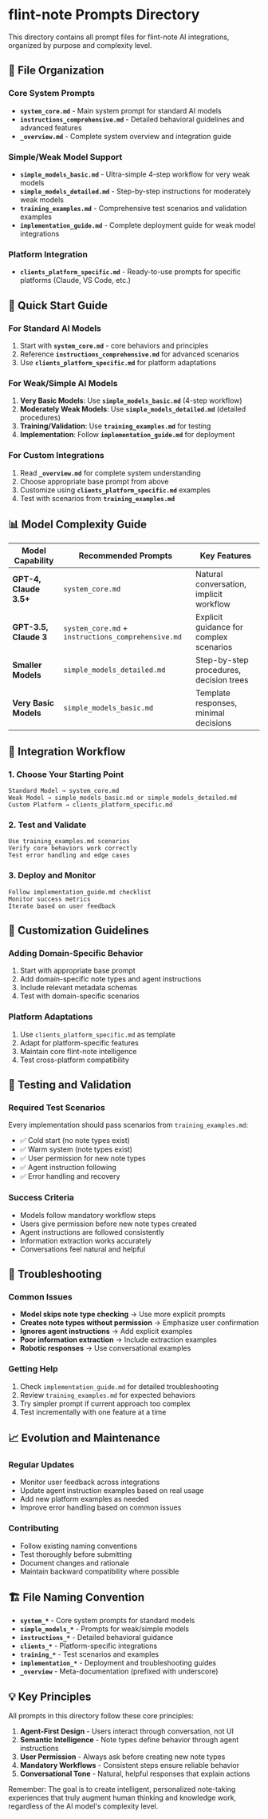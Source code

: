 # flint-note Prompts Directory

This directory contains all prompt files for flint-note AI integrations, organized by purpose and complexity level.

## 📁 File Organization

### Core System Prompts
- **`system_core.md`** - Main system prompt for standard AI models
- **`instructions_comprehensive.md`** - Detailed behavioral guidelines and advanced features
- **`_overview.md`** - Complete system overview and integration guide

### Simple/Weak Model Support
- **`simple_models_basic.md`** - Ultra-simple 4-step workflow for very weak models
- **`simple_models_detailed.md`** - Step-by-step instructions for moderately weak models
- **`training_examples.md`** - Comprehensive test scenarios and validation examples
- **`implementation_guide.md`** - Complete deployment guide for weak model integrations

### Platform Integration
- **`clients_platform_specific.md`** - Ready-to-use prompts for specific platforms (Claude, VS Code, etc.)

## 🎯 Quick Start Guide

### For Standard AI Models
1. Start with **`system_core.md`** - core behaviors and principles
2. Reference **`instructions_comprehensive.md`** for advanced scenarios
3. Use **`clients_platform_specific.md`** for platform adaptations

### For Weak/Simple AI Models
1. **Very Basic Models**: Use **`simple_models_basic.md`** (4-step workflow)
2. **Moderately Weak Models**: Use **`simple_models_detailed.md`** (detailed procedures)
3. **Training/Validation**: Use **`training_examples.md`** for testing
4. **Implementation**: Follow **`implementation_guide.md`** for deployment

### For Custom Integrations
1. Read **`_overview.md`** for complete system understanding
2. Choose appropriate base prompt from above
3. Customize using **`clients_platform_specific.md`** examples
4. Test with scenarios from **`training_examples.md`**

## 📊 Model Complexity Guide

| Model Capability | Recommended Prompts | Key Features |
|-----------------|-------------------|--------------|
| **GPT-4, Claude 3.5+** | `system_core.md` | Natural conversation, implicit workflow |
| **GPT-3.5, Claude 3** | `system_core.md` + `instructions_comprehensive.md` | Explicit guidance for complex scenarios |
| **Smaller Models** | `simple_models_detailed.md` | Step-by-step procedures, decision trees |
| **Very Basic Models** | `simple_models_basic.md` | Template responses, minimal decisions |

## 🔄 Integration Workflow

### 1. Choose Your Starting Point
```
Standard Model → system_core.md
Weak Model → simple_models_basic.md or simple_models_detailed.md
Custom Platform → clients_platform_specific.md
```

### 2. Test and Validate
```
Use training_examples.md scenarios
Verify core behaviors work correctly
Test error handling and edge cases
```

### 3. Deploy and Monitor
```
Follow implementation_guide.md checklist
Monitor success metrics
Iterate based on user feedback
```

## 🎨 Customization Guidelines

### Adding Domain-Specific Behavior
1. Start with appropriate base prompt
2. Add domain-specific note types and agent instructions
3. Include relevant metadata schemas
4. Test with domain-specific scenarios

### Platform Adaptations  
1. Use `clients_platform_specific.md` as template
2. Adapt for platform-specific features
3. Maintain core flint-note intelligence
4. Test cross-platform compatibility

## 🧪 Testing and Validation

### Required Test Scenarios
Every implementation should pass scenarios from `training_examples.md`:
- ✅ Cold start (no note types exist)
- ✅ Warm system (note types exist)  
- ✅ User permission for new note types
- ✅ Agent instruction following
- ✅ Error handling and recovery

### Success Criteria
- Models follow mandatory workflow steps
- Users give permission before new note types created
- Agent instructions are followed consistently
- Information extraction works accurately
- Conversations feel natural and helpful

## 🔧 Troubleshooting

### Common Issues
- **Model skips note type checking** → Use more explicit prompts
- **Creates note types without permission** → Emphasize user confirmation
- **Ignores agent instructions** → Add explicit examples
- **Poor information extraction** → Include extraction examples
- **Robotic responses** → Use conversational examples

### Getting Help
1. Check `implementation_guide.md` for detailed troubleshooting
2. Review `training_examples.md` for expected behaviors
3. Try simpler prompt if current approach too complex
4. Test incrementally with one feature at a time

## 📈 Evolution and Maintenance

### Regular Updates
- Monitor user feedback across integrations
- Update agent instruction examples based on real usage
- Add new platform examples as needed
- Improve error handling based on common issues

### Contributing
- Follow existing naming conventions
- Test thoroughly before submitting
- Document changes and rationale
- Maintain backward compatibility where possible

## 🏗️ File Naming Convention

- **`system_*`** - Core system prompts for standard models
- **`simple_models_*`** - Prompts for weak/simple models
- **`instructions_*`** - Detailed behavioral guidance
- **`clients_*`** - Platform-specific integrations
- **`training_*`** - Test scenarios and examples
- **`implementation_*`** - Deployment and troubleshooting guides
- **`_overview`** - Meta-documentation (prefixed with underscore)

## 💡 Key Principles

All prompts in this directory follow these core principles:

1. **Agent-First Design** - Users interact through conversation, not UI
2. **Semantic Intelligence** - Note types define behavior through agent instructions
3. **User Permission** - Always ask before creating new note types
4. **Mandatory Workflows** - Consistent steps ensure reliable behavior
5. **Conversational Tone** - Natural, helpful responses that explain actions

Remember: The goal is to create intelligent, personalized note-taking experiences that truly augment human thinking and knowledge work, regardless of the AI model's complexity level.